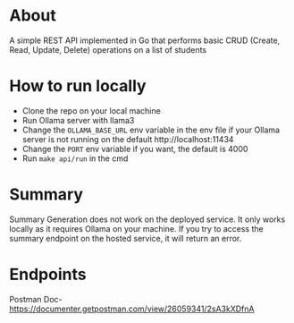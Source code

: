 # About
A simple REST API implemented in Go that performs basic CRUD (Create, Read, Update, Delete) operations on a list of students

# How to run locally
- Clone the repo on your local machine<br/>
- Run Ollama server with llama3<br/>
- Change the ```OLLAMA_BASE_URL``` env variable in the env file if your Ollama server is not running on the default http://localhost:11434<br/>
- Change the ```PORT``` env variable if you want, the default is 4000<br/>
- Run ```make api/run``` in the cmd<br/>


# Summary
Summary Generation does not work on the deployed service. It only works locally as it requires Ollama on your machine. 
If you try to access the summary endpoint on the hosted service, it will return an error.

# Endpoints
Postman Doc- https://documenter.getpostman.com/view/26059341/2sA3kXDfnA





